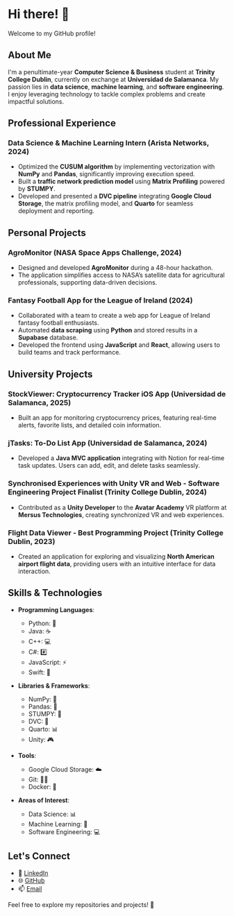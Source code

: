 # Hi there! 👋  
Welcome to my GitHub profile!  

## About Me

I'm a penultimate-year **Computer Science & Business** student at **Trinity College Dublin**, currently on exchange at **Universidad de Salamanca**. My passion lies in **data science**, **machine learning**, and **software engineering**. I enjoy leveraging technology to tackle complex problems and create impactful solutions.  

## Professional Experience  

### **Data Science & Machine Learning Intern** (**Arista Networks**, 2024)  
- Optimized the **CUSUM algorithm** by implementing vectorization with **NumPy** and **Pandas**, significantly improving execution speed.  
- Built a **traffic network prediction model** using **Matrix Profiling** powered by **STUMPY**.  
- Developed and presented a **DVC pipeline** integrating **Google Cloud Storage**, the matrix profiling model, and **Quarto** for seamless deployment and reporting.  

## Personal Projects  

### **AgroMonitor** (NASA Space Apps Challenge, 2024)  
- Designed and developed **AgroMonitor** during a 48-hour hackathon.  
- The application simplifies access to NASA’s satellite data for agricultural professionals, supporting data-driven decisions.  

### **Fantasy Football App for the League of Ireland** (2024)  
- Collaborated with a team to create a web app for League of Ireland fantasy football enthusiasts.  
- Automated **data scraping** using **Python** and stored results in a **Supabase** database.  
- Developed the frontend using **JavaScript** and **React**, allowing users to build teams and track performance.  

## University Projects  

### **StockViewer: Cryptocurrency Tracker iOS App** (**Universidad de Salamanca**, 2025)  
- Built an app for monitoring cryptocurrency prices, featuring real-time alerts, favorite lists, and detailed coin information.  

### **jTasks: To-Do List App** (**Universidad de Salamanca**, 2024)  
- Developed a **Java MVC application** integrating with Notion for real-time task updates. Users can add, edit, and delete tasks seamlessly.  

### **Synchronised Experiences with Unity VR and Web - Software Engineering Project Finalist** (**Trinity College Dublin**, 2024)  
- Contributed as a **Unity Developer** to the **Avatar Academy** VR platform at **Mersus Technologies**, creating synchronized VR and web experiences.  

### **Flight Data Viewer - Best Programming Project** (**Trinity College Dublin**, 2023)  
- Created an application for exploring and visualizing **North American airport flight data**, providing users with an intuitive interface for data interaction.  

## Skills & Technologies  

- **Programming Languages**: 
  - Python: 🐍 
  - Java: ☕
  - C++: 💻 
  - C#: #️⃣ 
  - JavaScript: ⚡
  - Swift: 🍏

- **Libraries & Frameworks**: 
  - NumPy: 🔢 
  - Pandas: 🐼 
  - STUMPY: 🌲 
  - DVC: 🚚 
  - Quarto: 📊
  - Unity: 🎮 

- **Tools**: 
  - Google Cloud Storage: ☁️
  - Git: 🧑‍💻 
  - Docker: 🐳 

- **Areas of Interest**: 
  - Data Science: 📊 
  - Machine Learning: 🤖 
  - Software Engineering: 💻 

## Let's Connect  

- 💼 [LinkedIn](https://www.linkedin.com/in/radek-dulny-2994b0190/)  
- 🌐 [GitHub](https://github.com/dulnyr)  
- 📫 [Email](mailto:radek.dulny@gmail.com)  

Feel free to explore my repositories and projects! 🚀  

